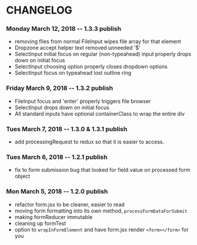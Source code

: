 # CHANGELOG

### Monday March 12, 2018 -- 1.3.3 publish
- removing files from normal FileInput wipes file array for that element
- Dropzone accept helper text removed unneeded '$'
- SelectInput initial focus on regular (non-typeahead) input properly drops down on initial focus
- SelectInput choosing option properly closes dropdown options
- SelectInput focus on typeahead lost outline ring

### Friday March 9, 2018 -- 1.3.2 publish
- FileInput focus and 'enter' properly triggers file browser
- SelectInput drops down on initial focus
- All standard inputs have optional containerClass to wrap the entire div

### Tues March 7, 2018 -- 1.3.0 & 1.3.1 publish
- add processingRequest to redux so that it is easier to access.

### Tues March 6, 2018 -- 1.2.1 publish
- fix to form submission bug that looked for field.value on processed form object

### Mon March 5, 2018 -- 1.2.0 publish
- refactor form.jsx to be cleaner, easier to read
- moving form formatting into its own method, `processFormDataForSubmit`
- making formReducer immutable
- cleaning up formTest
- option to `wrapInFormElement` and have form.jsx render `<form></form>` for you
